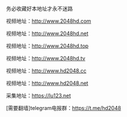 务必收藏好本地址才永不迷路


视频地址：http://www.2048hd.com

视频地址：http://www.2048hd.net

视频地址：http://www.2048hd.top

视频地址：http://www.2048hd.tv

视频地址：http://www.hd2048.cc

视频地址：http://www.hd2048.net

采集地址：https://lu123.net


[需要翻墙]telegram电报群：https://t.me/hd2048
